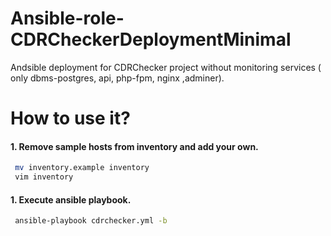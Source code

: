 # Ansible-role-CDRCheckerDeploymentMinimal
Andsible deployment for CDRChecker project without monitoring services ( only dbms-postgres, api, php-fpm, nginx ,adminer).  
# How to use it?
#### 1. Remove sample hosts from inventory and add your own.
```sh
 mv inventory.example inventory
 vim inventory
```
#### 1. Execute ansible playbook.
```sh
 ansible-playbook cdrchecker.yml -b
```
